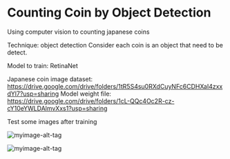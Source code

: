 # Counting Coin by Object Detection

Using computer vision to counting japanese coins

Technique: object detection
Consider each coin is an object that need to be detect.

Model to train: RetinaNet

Japanese coin image dataset: https://drive.google.com/drive/folders/1tR5S4su0RXdCuyNFc6CDHXaI4zxxdYl7?usp=sharing
Model weight file: https://drive.google.com/drive/folders/1cL-QQc4Oc2R-cz-cY10eYWLDAlmvXxs1?usp=sharing

Test some images after training

![myimage-alt-tag](https://github.com/oattao/japan_coin/blob/master/show/Figure_1.png?raw=true)

![myimage-alt-tag](https://github.com/oattao/japan_coin/blob/master/show/Figure_3.png?raw=true)
